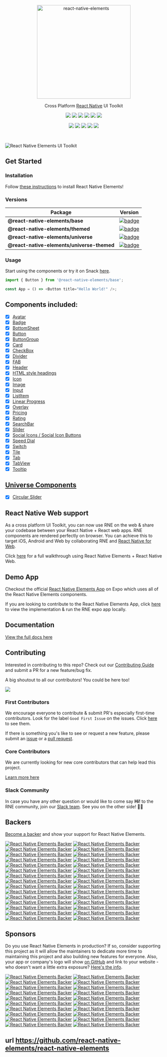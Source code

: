 <p align="center">
  <a href="https://reactnativeelements.com/">
    <img alt="react-native-elements" src="https://user-images.githubusercontent.com/5962998/65694309-a825f000-e043-11e9-8382-db0dba0851e3.png" width="300">
  </a>
</p>

<p align="center">
  Cross Platform <a href="https://reactnative.dev">React Native</a> UI Toolkit
</p>

<p align="center">
  <a href="https://www.npmjs.com/package/react-native-elements"><img src="https://img.shields.io/npm/v/react-native-elements.svg"></a>
  <a href="https://travis-ci.org/react-native-elements/react-native-elements"><img src="https://img.shields.io/travis/react-native-elements/react-native-elements/master.svg"></a>
  <a href="https://github.com/react-native-elements/react-native-elements"><img src="https://img.shields.io/github/stars/react-native-elements/react-native-elements"></a>
  <a href="https://www.npmjs.com/package/react-native-elements"><img src="https://img.shields.io/npm/dm/react-native-elements.svg"></a>
  <a href="https://react-native-elements-slack.herokuapp.com"><img src="https://react-native-elements-slack.herokuapp.com/badge.svg"></a>
  <a href="https://lerna.js.org/"><img src="https://img.shields.io/badge/maintained%20with-lerna-cc00ff.svg"></a>
</p>

<p align="center">
  <a href="#backers"><img src="https://opencollective.com/react-native-elements/backers/badge.svg"></a>
  <a href="#sponsors"><img src="https://opencollective.com/react-native-elements/sponsors/badge.svg"></a>
  <a href="https://codecov.io/gh/react-native-elements/react-native-elements"><img src="https://codecov.io/gh/react-native-elements/react-native-elements/coverage.svg"></a>
  <a href="https://github.com/prettier/prettier"><img src="https://img.shields.io/badge/styled_with-prettier-ff69b4.svg"></a>
  <a href="https://opensource.org/licenses/MIT"><img src="https://img.shields.io/badge/License-MIT-blue.svg"></a>
  
</p>

<br />

![React Native Elements UI Toolkit](https://user-images.githubusercontent.com/5962998/37248832-a7060286-24b1-11e8-94a8-847ab6ded4ec.png)

## Get Started

### Installation

Follow
[these instructions](https://reactnativeelements.com/docs/)
to install React Native Elements!

### Versions

| Package                                    | Version                                                                                                                                                          |
| ------------------------------------------ | ---------------------------------------------------------------------------------------------------------------------------------------------------------------- |
| **@react-native-elements/base**            | [![badge](https://img.shields.io/npm/v/@react-native-elements/base.svg?style=flat-square)](https://www.npmjs.com/package/@react-native-elements/base)            |
| **@react-native-elements/themed**          | [![badge](https://img.shields.io/npm/v/@react-native-elements/themed.svg?style=flat-square)](https://www.npmjs.com/package/@react-native-elements/themed)        |
| **@react-native-elements/universe**        | [![badge](https://img.shields.io/npm/v/@react-native-elements/base.svg?style=flat-square)](https://www.npmjs.com/package/@react-native-elements/universe)        |
| **@react-native-elements/universe-themed** | [![badge](https://img.shields.io/npm/v/@react-native-elements/base.svg?style=flat-square)](https://www.npmjs.com/package/@react-native-elements/universe-themed) |

### Usage

Start using the components or try it on Snack
[here](https://snack.expo.io/rJu6gJfBZ).

```js
import { Button } from '@react-native-elements/base';

const App = () => <Button title="Hello World!" />;
```

## Components included:

- [x] [Avatar](https://reactnativeelements.com/docs/avatar)
- [x] [Badge](https://reactnativeelements.com/docs/badge)
- [x] [BottomSheet](https://reactnativeelements.com/docs/bottomsheet)
- [x] [Button](https://reactnativeelements.com/docs/button)
- [x] [ButtonGroup](https://reactnativeelements.com/docs/button_group)
- [x] [Card](https://reactnativeelements.com/docs/card)
- [x] [CheckBox](https://reactnativeelements.com/docs/checkbox)
- [x] [Divider](https://reactnativeelements.com/docs/divider)
- [x] [FAB](https://reactnativeelements.com/docs/fab)
- [x] [Header](https://reactnativeelements.com/docs/header)
- [x] [HTML style headings](https://reactnativeelements.com/docs/text)
- [x] [Icon](https://reactnativeelements.com/docs/icon)
- [x] [Image](https://reactnativeelements.com/docs/image)
- [x] [Input](https://reactnativeelements.com/docs/input)
- [x] [ListItem](https://reactnativeelements.com/docs/listitem)
- [x] [Linear Progress](https://reactnativeelements.com/docs/linearProgress)
- [x] [Overlay](https://reactnativeelements.com/docs/overlay)
- [x] [Pricing](https://reactnativeelements.com/docs/pricing)
- [x] [Rating](https://reactnativeelements.com/docs/rating)
- [x] [SearchBar](https://reactnativeelements.com/docs/searchbar)
- [x] [Slider](https://reactnativeelements.com/docs/slider)
- [x] [Social Icons / Social Icon Buttons](https://reactnativeelements.com/docs/social_icon)
- [x] [Speed Dial](https://reactnativeelements.com/docs/speeddial)
- [x] [Switch](https://reactnativeelements.com/docs/switch)
- [x] [Tile](https://reactnativeelements.com/docs/tile)
- [x] [Tab](https://reactnativeelements.com/docs/tab)
- [x] [TabView](https://reactnativeelements.com/docs/tab#tabview)
- [x] [Tooltip](https://reactnativeelements.com/docs/tooltip)

## [Universe Components](https://www.npmjs.com/package/react-native-elements-universe)

- [x] [Circular Slider](https://reactnativeelements.com/docs/)

## React Native Web support

As a cross platform UI Toolkit, you can now use RNE on the web & share your codebase between your React Native + React web apps. RNE components are rendered perfectly on browser. You can achieve this to target iOS, Android and Web by collaborating RNE and [React Native for Web](https://github.com/necolas/react-native-web).

Click [here](https://reactnativeelements.com/blog/2018/12/13/react-native-web) for a full walkthrough using React Native Elements + React Native Web.

## Demo App

Checkout the official
[React Native Elements App](https://expo.io/@flyingcircle/projects/react-native-elements-app)
on Expo which uses all of the React Native Elements components.

If you are looking to contribute to the React Native Elements App, click
[here](https://github.com/react-native-elements/react-native-elements-app) to
view the implementation & run the RNE expo app locally.

## Documentation

[View the full docs here](https://reactnativeelements.com/docs/overview)

## Contributing

Interested in contributing to this repo? Check out our
[Contributing Guide](https://reactnativeelements.com/docs/contributing)
and submit a PR for a new feature/bug fix.

A big shoutout to all our contributors! You could be here too!

<a href="https://github.com/react-native-elements/react-native-elements/graphs/contributors"><img src="https://opencollective.com/react-native-elements/contributors.svg?width=890&button=false" /></a>

### First Contributors

We encourage everyone to contribute & submit PR's especially first-time
contributors. Look for the label `Good First Issue` on the issues. Click
[here](https://github.com/react-native-elements/react-native-elements/labels/%F0%9F%91%B6%20Good%20First%20Issue)
to see them.

If there is something you's like to see or request a new feature, please submit
an
[issue](https://github.com/react-native-elements/react-native-elements/issues/new)
or a
[pull request](https://github.com/react-native-elements/react-native-elements/pulls).

### Core Contributors

We are currently looking for new core contributors that can help lead this project.

[Learn more here](https://github.com/react-native-elements/react-native-elements/issues/2222)

### Slack Community

In case you have any other question or would like to come say **Hi!** to the RNE
community, join our [Slack team](https://react-native-elements-slack.herokuapp.com).
See you on the other side! 👋😃

## Backers

[Become a backer](https://opencollective.com/react-native-elements#backer) and show your support for React Native Elements.

[![React Native Elements Backer](https://opencollective.com/react-native-elements/backer/0/avatar)](https://opencollective.com/react-native-elements/backer/0/website)
[![React Native Elements Backer](https://opencollective.com/react-native-elements/backer/1/avatar)](https://opencollective.com/react-native-elements/backer/1/website)
[![React Native Elements Backer](https://opencollective.com/react-native-elements/backer/2/avatar)](https://opencollective.com/react-native-elements/backer/2/website)
[![React Native Elements Backer](https://opencollective.com/react-native-elements/backer/3/avatar)](https://opencollective.com/react-native-elements/backer/3/website)
[![React Native Elements Backer](https://opencollective.com/react-native-elements/backer/4/avatar)](https://opencollective.com/react-native-elements/backer/4/website)
[![React Native Elements Backer](https://opencollective.com/react-native-elements/backer/5/avatar)](https://opencollective.com/react-native-elements/backer/5/website)
[![React Native Elements Backer](https://opencollective.com/react-native-elements/backer/6/avatar)](https://opencollective.com/react-native-elements/backer/6/website)
[![React Native Elements Backer](https://opencollective.com/react-native-elements/backer/7/avatar)](https://opencollective.com/react-native-elements/backer/7/website)
[![React Native Elements Backer](https://opencollective.com/react-native-elements/backer/8/avatar)](https://opencollective.com/react-native-elements/backer/8/website)
[![React Native Elements Backer](https://opencollective.com/react-native-elements/backer/9/avatar)](https://opencollective.com/react-native-elements/backer/9/website)
[![React Native Elements Backer](https://opencollective.com/react-native-elements/backer/10/avatar)](https://opencollective.com/react-native-elements/backer/10/website)
[![React Native Elements Backer](https://opencollective.com/react-native-elements/backer/11/avatar)](https://opencollective.com/react-native-elements/backer/11/website)
[![React Native Elements Backer](https://opencollective.com/react-native-elements/backer/12/avatar)](https://opencollective.com/react-native-elements/backer/12/website)
[![React Native Elements Backer](https://opencollective.com/react-native-elements/backer/13/avatar)](https://opencollective.com/react-native-elements/backer/13/website)
[![React Native Elements Backer](https://opencollective.com/react-native-elements/backer/14/avatar)](https://opencollective.com/react-native-elements/backer/14/website)
[![React Native Elements Backer](https://opencollective.com/react-native-elements/backer/15/avatar)](https://opencollective.com/react-native-elements/backer/15/website)
[![React Native Elements Backer](https://opencollective.com/react-native-elements/backer/16/avatar)](https://opencollective.com/react-native-elements/backer/16/website)
[![React Native Elements Backer](https://opencollective.com/react-native-elements/backer/17/avatar)](https://opencollective.com/react-native-elements/backer/17/website)
[![React Native Elements Backer](https://opencollective.com/react-native-elements/backer/18/avatar)](https://opencollective.com/react-native-elements/backer/18/website)
[![React Native Elements Backer](https://opencollective.com/react-native-elements/backer/19/avatar)](https://opencollective.com/react-native-elements/backer/19/website)
[![React Native Elements Backer](https://opencollective.com/react-native-elements/backer/20/avatar)](https://opencollective.com/react-native-elements/backer/20/website)
[![React Native Elements Backer](https://opencollective.com/react-native-elements/backer/21/avatar)](https://opencollective.com/react-native-elements/backer/21/website)
[![React Native Elements Backer](https://opencollective.com/react-native-elements/backer/22/avatar)](https://opencollective.com/react-native-elements/backer/22/website)
[![React Native Elements Backer](https://opencollective.com/react-native-elements/backer/23/avatar)](https://opencollective.com/react-native-elements/backer/23/website)
[![React Native Elements Backer](https://opencollective.com/react-native-elements/backer/24/avatar)](https://opencollective.com/react-native-elements/backer/24/website)
[![React Native Elements Backer](https://opencollective.com/react-native-elements/backer/25/avatar)](https://opencollective.com/react-native-elements/backer/25/website)
[![React Native Elements Backer](https://opencollective.com/react-native-elements/backer/26/avatar)](https://opencollective.com/react-native-elements/backer/26/website)
[![React Native Elements Backer](https://opencollective.com/react-native-elements/backer/27/avatar)](https://opencollective.com/react-native-elements/backer/27/website)
[![React Native Elements Backer](https://opencollective.com/react-native-elements/backer/28/avatar)](https://opencollective.com/react-native-elements/backer/28/website)
[![React Native Elements Backer](https://opencollective.com/react-native-elements/backer/29/avatar)](https://opencollective.com/react-native-elements/backer/29/website)

## Sponsors

Do you use React Native Elements in production? If so, consider supporting this project as it will allow the maintainers to dedicate more time to maintaining this project and also building new features for everyone. Also, your app or company's logo will show [on GitHub](https://github.com/react-native-elements/react-native-elements#sponsors) and link to your website - who doesn't want a little extra exposure? [Here's the info](https://opencollective.com/react-native-elements#sponsor).

[![React Native Elements Backer](https://opencollective.com/react-native-elements/sponsor/0/avatar)](https://opencollective.com/react-native-elements/sponsor/0/website)
[![React Native Elements Backer](https://opencollective.com/react-native-elements/sponsor/1/avatar)](https://opencollective.com/react-native-elements/sponsor/1/website)
[![React Native Elements Backer](https://opencollective.com/react-native-elements/sponsor/2/avatar)](https://opencollective.com/react-native-elements/sponsor/2/website)
[![React Native Elements Backer](https://opencollective.com/react-native-elements/sponsor/3/avatar)](https://opencollective.com/react-native-elements/sponsor/3/website)
[![React Native Elements Backer](https://opencollective.com/react-native-elements/sponsor/4/avatar)](https://opencollective.com/react-native-elements/sponsor/4/website)
[![React Native Elements Backer](https://opencollective.com/react-native-elements/sponsor/5/avatar)](https://opencollective.com/react-native-elements/sponsor/5/website)
[![React Native Elements Backer](https://opencollective.com/react-native-elements/sponsor/6/avatar)](https://opencollective.com/react-native-elements/sponsor/6/website)
[![React Native Elements Backer](https://opencollective.com/react-native-elements/sponsor/7/avatar)](https://opencollective.com/react-native-elements/sponsor/7/website)
[![React Native Elements Backer](https://opencollective.com/react-native-elements/sponsor/8/avatar)](https://opencollective.com/react-native-elements/sponsor/8/website)
[![React Native Elements Backer](https://opencollective.com/react-native-elements/sponsor/9/avatar)](https://opencollective.com/react-native-elements/sponsor/9/website)
[![React Native Elements Backer](https://opencollective.com/react-native-elements/sponsor/10/avatar)](https://opencollective.com/react-native-elements/sponsor/10/website)
[![React Native Elements Backer](https://opencollective.com/react-native-elements/sponsor/11/avatar)](https://opencollective.com/react-native-elements/sponsor/11/website)
[![React Native Elements Backer](https://opencollective.com/react-native-elements/sponsor/12/avatar)](https://opencollective.com/react-native-elements/sponsor/12/website)
[![React Native Elements Backer](https://opencollective.com/react-native-elements/sponsor/13/avatar)](https://opencollective.com/react-native-elements/sponsor/13/website)
[![React Native Elements Backer](https://opencollective.com/react-native-elements/sponsor/14/avatar)](https://opencollective.com/react-native-elements/sponsor/14/website)
[![React Native Elements Backer](https://opencollective.com/react-native-elements/sponsor/15/avatar)](https://opencollective.com/react-native-elements/sponsor/15/website)
[![React Native Elements Backer](https://opencollective.com/react-native-elements/sponsor/16/avatar)](https://opencollective.com/react-native-elements/sponsor/16/website)
[![React Native Elements Backer](https://opencollective.com/react-native-elements/sponsor/17/avatar)](https://opencollective.com/react-native-elements/sponsor/17/website)
[![React Native Elements Backer](https://opencollective.com/react-native-elements/sponsor/18/avatar)](https://opencollective.com/react-native-elements/sponsor/18/website)
[![React Native Elements Backer](https://opencollective.com/react-native-elements/sponsor/19/avatar)](https://opencollective.com/react-native-elements/sponsor/19/website)


## url https://github.com/react-native-elements/react-native-elements